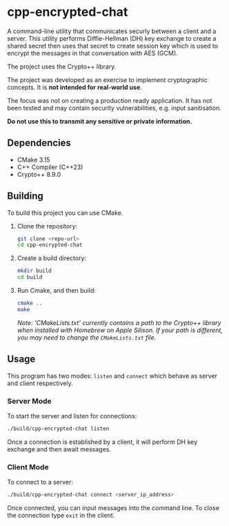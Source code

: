 # cpp-encrypted-chat

A command-line utility that communicates securly between a client and a server. This utility performs Diffie-Hellman (DH) key exchange to create a shared secret then uses that secret to create session key which is used to encrypt the messages in that conversation with AES (GCM). 

The project uses the Crypto++ library.

The project was developed as an exercise to implement cryptographic concepts. It is **not intended for real-world use**.

The focus was not on creating a production ready application. It has not been tested and may contain security vulnerabilities, e.g. input sanitisation.

**Do not use this to transmit any sensitive or private information.**

## Dependencies

- CMake 3.15
- C++ Compiler (C++23)
- Crypto++ 8.9.0
## Building
To build this project you can use CMake.

1. Clone the repository:
    ```bash
    git clone <repo-url>
    cd cpp-encrypted-chat
    ```

2. Create a build directory:
    ```bash
    mkdir build
    cd build
    ```

3. Run Cmake, and then build:
    ```bash
    cmake ..
    make
    ```

    *Note: 'CMakeLists.txt' currently contains a path to the Crypto++ library when installed with Homebrew on Apple Silison. If your path is different, you may need to change the `CMakeLists.txt` file.*

## Usage

This program has two modes: `listen` and `connect` which behave as server and client respectively.

### Server Mode

To start the server and listen for connections:
```bash
./build/cpp-encrypted-chat listen
```

Once a connection is established by a client, it will perform DH key exchange and then await messages.

### Client Mode

To connect to a server:

```bash
./build/cpp-encrypted-chat connect <server_ip_address>
```

Once connected, you can input messages into the command line. 
To close the connection type `exit` in the client.



